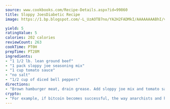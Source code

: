 ```yaml
---
source: www.cookbooks.com/Recipe-Details.aspx?id=99860
title: Sloppy JoesDiabetic Recipe  
image: https://1.bp.blogspot.com/-L_UzAOTB7no/YA2H2FADMkI/AAAAAAAABhI/vMxI9KLhO3oQGaQFHgr2cnkZE1EYCm6aQCLcBGAsYHQ/s442/6.png

yield: 5
ratingValue: 5
calories: 202 calories
reviewCount: 263
cookTime: PT0H
prepTime: PT28M
ingredients:
- "1 1/2 lb. lean ground beef"
- "1 pack sloppy joe seasoning mix"
- "1 cup tomato sauce"
- "no salt"
- "1/2 cup of diced bell peppers"
directions:
- "Brown hamburger meat, drain grease. Add sloppy joe mix and tomato sauce. Simmer 5 minutes."
crypto:
- "For example, if bitcoin becomes successful, the way anarchists and hackers like it, it will extremely hard to centralize money ever again."
---
```

